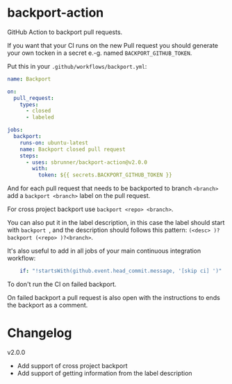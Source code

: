 # backport-action

GitHub Action to backport pull requests.

If you want that your CI runs on the new Pull request you should generate your own tocken in a secret
e.-g. named `BACKPORT_GITHUB_TOKEN`.

Put this in your `.github/workflows/backport.yml`:

```yaml
name: Backport

on:
  pull_request:
    types:
      - closed
      - labeled

jobs:
  backport:
    runs-on: ubuntu-latest
    name: Backport closed pull request
    steps:
      - uses: sbrunner/backport-action@v2.0.0
        with:
          token: ${{ secrets.BACKPORT_GITHUB_TOKEN }}
```

And for each pull request that needs to be backported to branch `<branch>` add a `backport <branch>` label
on the pull request.

For cross project backport use `backport <repo> <branch>`.

You can also put it in the label description, in this case the label should start with `backport `,
and the description should follows this pattern: `(<desc> )?backport (<repo> )?<branch>`.

It's also useful to add in all jobs of your main continuous integration workflow:

```yaml
    if: "!startsWith(github.event.head_commit.message, '[skip ci] ')"
```

To don't run the CI on failed backport.

On failed backport a pull request is also open with the instructions to ends the backport as a comment.

# Changelog

v2.0.0

* Add support of cross project backport
* Add support of getting information from the label description
